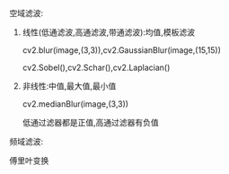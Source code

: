 空域滤波:

1. 线性(低通滤波,高通滤波,带通滤波):均值,模板滤波

   cv2.blur(image,(3,3)),cv2.GaussianBlur(image,(15,15))

   cv2.Sobel(),cv2.Schar(),cv2.Laplacian()

2. 非线性:中值,最大值,最小值

   cv2.medianBlur(image,(3,3))

   低通过滤器都是正值,高通过滤器有负值

频域滤波:

傅里叶变换

